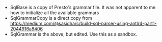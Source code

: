 - SqlBase is a copy of Presto's grammar file. It was not apparent to me how to initialize all the available grammars
- SqlGrammarCopy is a direct copy from https://medium.com/@sasidharc/build-sql-parser-using-antlr4-part1-2044916a8406
- SqlGrammar is the above, but edited. Use this as a sandbox.